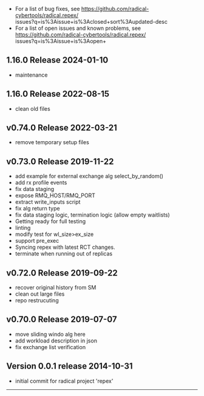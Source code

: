 
  - For a list of bug fixes, see
    https://github.com/radical-cybertools/radical.repex/ \
            issues?q=is%3Aissue+is%3Aclosed+sort%3Aupdated-desc
  - For a list of open issues and known problems, see
    https://github.com/radical-cybertools/radical.repex/ \
            issues?q=is%3Aissue+is%3Aopen+


1.16.0 Release                                                        2024-01-10
--------------------------------------------------------------------------------

  - maintenance


1.16.0 Release                                                        2022-08-15
--------------------------------------------------------------------------------

  - clean old files


v0.74.0 Release                                                       2022-03-21
--------------------------------------------------------------------------------

  - remove temporary setup files


v0.73.0 Release                                                       2019-11-22
--------------------------------------------------------------------------------

  - add example for external exchange alg select_by_random()
  - add rx profile events
  - fix data staging
  - expose RMQ_HOST/RMQ_PORT
  - extract write_inputs script
  - fix alg return type
  - fix data staging logic, termination logic (allow empty waitlists)
  - Getting ready for full testing
  - linting
  - modify test for wl_size>ex_size
  - support pre_exec
  - Syncing repex with latest RCT changes.
  - terminate when running out of replicas


v0.72.0 Release                                                       2019-09-22
--------------------------------------------------------------------------------

  - recover original history from SM
  - clean out large files
  - repo restrucuting

      
v0.70.0 Release                                                       2019-07-07
--------------------------------------------------------------------------------

  -  move sliding windo alg here
  -  add workload description in json
  -  fix exchange list verification


Version 0.0.1 release                                                 2014-10-31
--------------------------------------------------------------------------------

  -  initial commit for radical project 'repex'


--------------------------------------------------------------------------------

